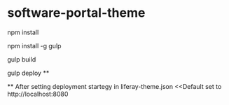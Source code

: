 # software-portal-theme


npm install

npm install -g gulp

gulp build

gulp deploy **

** After setting deployment startegy in liferay-theme.json <<Default set to http://localhost:8080
